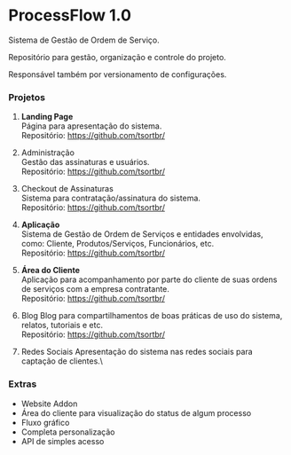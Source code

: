 # ProcessFlow 1.0
Sistema de Gestão de Ordem de Serviço.

Repositório para gestão, organização e controle do projeto. 

Responsável também por versionamento de configurações.

### Projetos
1. **Landing Page**\
  Página para apresentação do sistema.\
  Repositório: <https://github.com/tsortbr/>
  
1. Administração\
  Gestão das assinaturas e usuários.\
  Repositório: <https://github.com/tsortbr/>
  
1. Checkout de Assinaturas\
  Sistema para contratação/assinatura do sistema.\
  Repositório: <https://github.com/tsortbr/>
  
1. **Aplicação**\
  Sistema de Gestão de Ordem de Serviços e entidades envolvidas, como: Cliente, Produtos/Serviços, Funcionários, etc.\
  Repositório: <https://github.com/tsortbr/>
  
1. **Área do Cliente**\
  Aplicação para acompanhamento por parte do cliente de suas ordens de serviços com a empresa contratante.\
  Repositório: <https://github.com/tsortbr/>
  
1. Blog
  Blog para compartilhamentos de boas práticas de uso do sistema, relatos, tutoriais e etc.\
  Repositório: <https://github.com/tsortbr/>
  
1. Redes Sociais
  Apresentação do sistema nas redes sociais para captação de clientes.\

### Extras
- Website Addon 
- Área do cliente para visualização do status de algum processo
- Fluxo gráfico
- Completa personalização
- API de simples acesso

